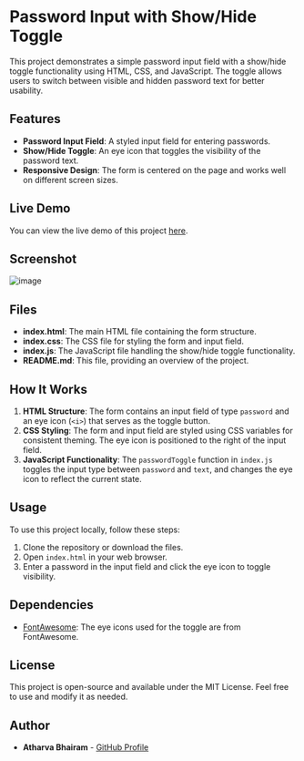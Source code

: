 


# Password Input with Show/Hide Toggle

This project demonstrates a simple password input field with a show/hide toggle functionality using HTML, CSS, and JavaScript. The toggle allows users to switch between visible and hidden password text for better usability.

## Features

- **Password Input Field**: A styled input field for entering passwords.
- **Show/Hide Toggle**: An eye icon that toggles the visibility of the password text.
- **Responsive Design**: The form is centered on the page and works well on different screen sizes.

## Live Demo

You can view the live demo of this project [here](https://prismatic-croquembouche-3a411b.netlify.app/).

## Screenshot

![image](https://github.com/user-attachments/assets/2e4db133-77da-40fc-a418-de0faab9c66d)


## Files

- **index.html**: The main HTML file containing the form structure.
- **index.css**: The CSS file for styling the form and input field.
- **index.js**: The JavaScript file handling the show/hide toggle functionality.
- **README.md**: This file, providing an overview of the project.

## How It Works

1. **HTML Structure**: The form contains an input field of type `password` and an eye icon (`<i>`) that serves as the toggle button.
2. **CSS Styling**: The form and input field are styled using CSS variables for consistent theming. The eye icon is positioned to the right of the input field.
3. **JavaScript Functionality**: The `passwordToggle` function in `index.js` toggles the input type between `password` and `text`, and changes the eye icon to reflect the current state.

## Usage

To use this project locally, follow these steps:

1. Clone the repository or download the files.
2. Open `index.html` in your web browser.
3. Enter a password in the input field and click the eye icon to toggle visibility.

## Dependencies

- [FontAwesome](https://fontawesome.com/): The eye icons used for the toggle are from FontAwesome.

## License

This project is open-source and available under the MIT License. Feel free to use and modify it as needed.

## Author

- **Atharva Bhairam** - [GitHub Profile](https://github.com/atharvabhairam)

